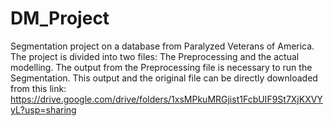 # DM_Project

Segmentation project on a database from Paralyzed Veterans of America. The project is divided into two files: The Preprocessing and the actual modelling. The output from the Preprocessing file is necessary to run the Segmentation. This output and the original file can be directly downloaded from this link: https://drive.google.com/drive/folders/1xsMPkuMRGjist1FcbUIF9St7XjKXVYyL?usp=sharing
